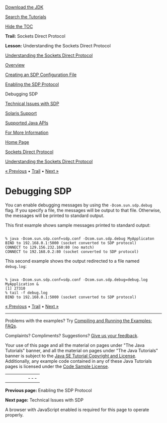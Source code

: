 [Download
the JDK](http://java.sun.com/javase/6/download.jsp)
  
[Search the
Tutorials](../../search.html)
  
[Hide the TOC](javascript:toggleLeft())

**Trail:** Sockets Direct Protocol
  
**Lesson:** Understanding the Sockets Direct Protocol

[Understanding the Sockets Direct Protocol](index.html)

[Overview](overview.html)

[Creating an SDP Configuration File](file.html)

[Enabling the SDP Protocol](enable.html)

Debugging SDP

[Technical Issues with SDP](issues.html)

[Solaris Support](solaris.html)

[Supported Java APIs](supported.html)

[For More Information](info.html)

[Home Page](../../index.html)
>
[Sockets Direct Protocol](../index.html)
>
[Understanding the Sockets Direct Protocol](index.html)

[« Previous](enable.html) • [Trail](../TOC.html) • [Next »](issues.html)

# Debugging SDP

You can enable debugging messages by using the
`-Dcom.sun.sdp.debug` flag.
If you specify a file, the messages will be output to that file.
Otherwise, the messages will be printed to standard output.

This first example shows sample messages printed to standard output:

```

% java -Dcom.sun.sdp.conf=sdp.conf -Dcom.sun.sdp.debug MyApplicaton
BIND to 192.168.0.1:5000 (socket converted to SDP protocol)
CONNECT to 129.156.232.160:80 (no match)
CONNECT to 192.168.0.2:80 (socket converted to SDP protocol)

```

This second example shows the output redirected to a file named `debug.log`:

```

% java -Dcom.sun.sdp.conf=sdp.conf -Dcom.sun.sdp.debug=debug.log MyApplication &
[1] 27310
% tail -f debug.log
BIND to 192.168.0.1:5000 (socket converted to SDP protocol)

```

[« Previous](enable.html)
•
[Trail](../TOC.html)
•
[Next »](issues.html)

---

Problems with the examples? Try [Compiling and Running
the Examples: FAQs](../../information/run-examples.html).
  
Complaints? Compliments? Suggestions? [Give
us your feedback](http://download.oracle.com/javase/feedback.html).

Your use of this page and all the material on pages under "The Java Tutorials" banner,
and all the material on pages under "The Java Tutorials" banner is subject to the [Java SE Tutorial Copyright
and License](../../information/license.html).
Additionally, any example code contained in any of these Java
Tutorials pages is licensed under the
[Code
Sample License](http://developers.sun.com/license/berkeley_license.html).

|  |  |  |  |  |
| --- | --- | --- | --- | --- |
| |  |  | | --- | --- | | duke image | Oracle logo | | [About Oracle](http://www.oracle.com/us/corporate/index.html) | [Oracle Technology Network](http://www.oracle.com/technology/index.html) | [Terms of Service](https://www.samplecode.oracle.com/servlets/CompulsoryClickThrough?type=TermsOfService) | Copyright © 1995, 2011 Oracle and/or its affiliates. All rights reserved. |

**Previous page:** Enabling the SDP Protocol
  
**Next page:** Technical Issues with SDP




A browser with JavaScript enabled is required for this page to operate properly.